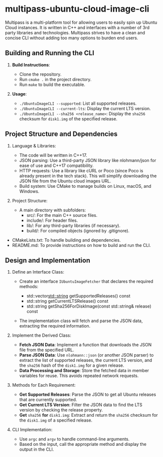 # multipass-ubuntu-cloud-image-cli
Multipass is a multi-platform tool for allowing users to easily spin up Ubuntu Cloud instances. It is written in C++ and interfaces with a number of 3rd party libraries and technologies. Multipass strives to have a clean and concise CLI without adding too many options to burden end users.


## Building and Running the CLI
1. **Build Instructions**:
   - Clone the repository.
   - Run `cmake .` in the project directory.
   - Run `make` to build the executable.
     
2. **Usage**:
   - `./UbuntuImageCLI --supported`: List all supported releases.
   - `./UbuntuImageCLI --current-lts`: Display the current LTS version.
   - `./UbuntuImageCLI --sha256 <release_name>`: Display the `sha256` checksum for `disk1.img` of the specified release.



## Project Structure and Dependencies
1. Language & Libraries:
   - The code will be written in C++17.
   - JSON parsing: Use a third-party JSON library like nlohmann/json for ease of use and C++17 compatibility.
   - HTTP requests: Use a library like cURL or Poco (since Poco is already present in the tech stack). This will simplify downloading the JSON file from the Ubuntu cloud images URL.
   - Build system: Use CMake to manage builds on Linux, macOS, and Windows.
    
2. Project Structure:

   - A main directory with subfolders:
     - src/: For the main C++ source files.
     - include/: For header files.
     - lib/: For any third-party libraries (if necessary).
     - build/: For compiled objects (ignored by .gitignore).
  
  - CMakeLists.txt: To handle building and dependencies.
  - README.md: To provide instructions on how to build and run the CLI.




## Design and Implementation
1. Define an Interface Class:
   - Create an interface `IUbuntuImageFetcher` that declares the required methods:
     - std::vector<std::string> getSupportedReleases() const
     - std::string getCurrentLTSRelease() const
     - std::string getSha256ForDiskImage(const std::string& release) const
       
   - The implementation class will fetch and parse the JSON data, extracting the required information.

2. Implement the Derived Class:
   - **Fetch JSON Data**: Implement a function that downloads the JSON file from the specified URL.
   - **Parse JSON Data**: Use `nlohmann::json` (or another JSON parser) to extract the list of supported releases, the current LTS version, and the `sha256` hash of the `disk1.img` for a given release.
   - **Data Processing and Storage**: Store the fetched data in member variables for reuse. This avoids repeated network requests.

3. Methods for Each Requirement:
   - **Get Supported Releases**: Parse the JSON to get all Ubuntu releases that are currently supported.
   - **Get Current LTS Version**: Filter the JSON data to find the LTS version by checking the release property.
   - **Get** `sha256` **for** `disk1.img`: Extract and return the `sha256` checksum for the `disk1.img` of a specified release.

4. CLI Implementation:
   - Use `argc` and `argv` to handle command-line arguments.
   - Based on the input, call the appropriate method and display the output in the CLI.

